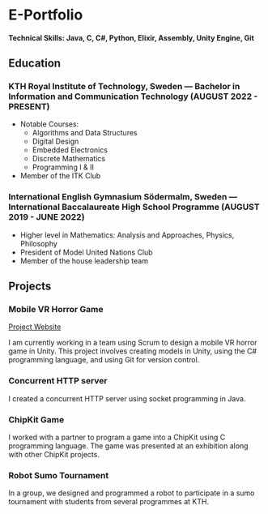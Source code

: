 # E-Portfolio

#### Technical Skills: Java, C, C#, Python, Elixir, Assembly, Unity Engine, Git

## Education
### KTH Royal Institute of Technology,  Sweden — Bachelor in Information and Communication Technology (AUGUST 2022 - PRESENT)

- Notable Courses:
  - Algorithms and Data Structures
  - Digital Design
  - Embedded Electronics
  - Discrete Mathematics
  - Programming I &  II
- Member of the ITK Club

### International English Gymnasium Södermalm,  Sweden — International Baccalaureate High School Programme (AUGUST 2019 - JUNE 2022)

- Higher level in  Mathematics:  Analysis and Approaches, Physics, Philosophy
- President of Model United Nations Club
- Member of the house leadership team

## Projects
### Mobile VR Horror Game

[Project Website](https://saitejaschintapall.wixsite.com/ghostleaks)

I am currently working in a team using Scrum to design a mobile VR horror game in Unity. This project involves creating models in Unity, using the C# programming language, and using Git for version control.

### Concurrent HTTP server

I created a concurrent HTTP server using socket programming in Java.

### ChipKit Game

I worked with a partner to program a game into a ChipKit using C programming language. The game was presented at an exhibition along with other ChipKit projects.

### Robot Sumo Tournament

In a group, we designed and programmed a robot to participate in a sumo tournament with students from several programmes at KTH.


